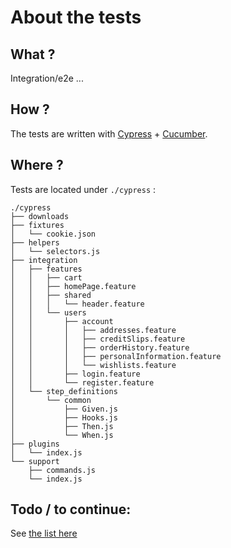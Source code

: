 # About the tests

## What ?
Integration/e2e ...

## How ?
The tests are written with [Cypress](https://docs.cypress.io/guides/overview/why-cypress) + [Cucumber](https://github.com/TheBrainFamily/cypress-cucumber-preprocessor).


## Where ?

Tests are located under `./cypress` :
```
./cypress
├── downloads
├── fixtures
│   └── cookie.json
├── helpers
│   └── selectors.js
├── integration
│   ├── features
│   │   ├── cart
│   │   ├── homePage.feature
│   │   ├── shared
│   │   │   └── header.feature
│   │   └── users
│   │       ├── account
│   │       │   ├── addresses.feature
│   │       │   ├── creditSlips.feature
│   │       │   ├── orderHistory.feature
│   │       │   ├── personalInformation.feature
│   │       │   └── wishlists.feature
│   │       ├── login.feature
│   │       └── register.feature
│   └── step_definitions
│       └── common
│           ├── Given.js
│           ├── Hooks.js
│           ├── Then.js
│           └── When.js
├── plugins
│   └── index.js
└── support
    ├── commands.js
    └── index.js

```

## Todo / to continue:

See [the list here](https://github.com/Adel-B/qa-task/issues)
